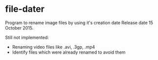 # file-dater
Program to rename image files by using it's creation date
Release date 15 October 2015.

Still not implemented:
- Renaming video files like .avi, .3gp, .mp4
- Identify files which were already renamed to avoid them
